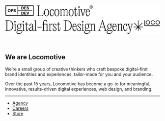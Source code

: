 <br/>
<p align="center">
    <a href="https://locomotive.ca" target="_blank">
        <picture>
            <source media="(prefers-color-scheme: dark)" srcset="https://raw.githubusercontent.com/locomotivemtl/.github/main/branding/banner-dark.svg">
            <img alt="Locomotive, Digital-first Design Agency" width="824" src="https://raw.githubusercontent.com/locomotivemtl/.github/main/branding/banner-light.svg">
        </picture>
    </a>
</p>
<br/>

## We are Locomotive

We’re a small group of creative thinkers who craft bespoke digital-first
brand identities and experiences, tailor-made for you and your audience.

Over the past 15 years, Locomotive has become a go-to for meaningful,
innovative, results-driven digital experiences, web design, and branding.

---

* [Agency](https://locomotive.ca/en/agency)
* [Careers](https://locomotive.ca/en/careers)
* [Store](https://store.locomotive.ca/)
